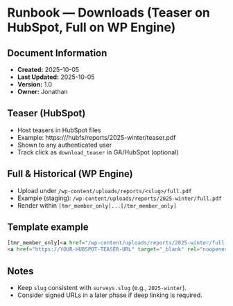 # Runbook — Downloads (Teaser on HubSpot, Full on WP Engine)

## Document Information
- **Created:** 2025-10-05
- **Last Updated:** 2025-10-05
- **Version:** 1.0
- **Owner:** Jonathan

## Teaser (HubSpot)
- Host teasers in HubSpot files
- Example: https://<your-hubspot-domain>/hubfs/reports/2025-winter/teaser.pdf
- Shown to any authenticated user
- Track click as `download_teaser` in GA/HubSpot (optional)

## Full & Historical (WP Engine)
- Upload under `/wp-content/uploads/reports/<slug>/full.pdf`
- Example (staging): `/wp-content/uploads/reports/2025-winter/full.pdf`
- Render within `[tmr_member_only]...[/tmr_member_only]`

## Template example
```html
[tmr_member_only]<a href="/wp-content/uploads/reports/2025-winter/full.pdf" target="_blank" rel="noopener">Download Full Report</a>[/tmr_member_only]
<a href="https://YOUR-HUBSPOT-TEASER-URL" target="_blank" rel="noopener">Download Teaser</a>
```

## Notes
- Keep `slug` consistent with `surveys.slug` (e.g., `2025-winter`).
- Consider signed URLs in a later phase if deep linking is required.